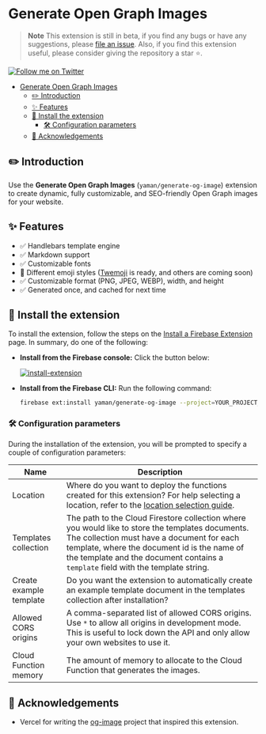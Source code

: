 # Generate Open Graph Images

> **Note** This extension is still in beta, if you find any bugs or have any suggestions, please [file an issue](https://github.com/yamankatby/firebase-extensions/issues/new). Also, if you find this extension useful, please consider giving the repository a star ⭐️.

[![Follow me on Twitter](https://img.shields.io/twitter/follow/yamankatby?style=social)](https://twitter.com/intent/follow?screen_name=yamankatby)

- [Generate Open Graph Images](#generate-open-graph-images)
  - [✏️ Introduction](#️-introduction)
  - [✨ Features](#-features)
  - [🧩 Install the extension](#-install-the-extension)
    - [🛠️ Configuration parameters](#️-configuration-parameters)
  - [🙏 Acknowledgements](#-acknowledgements)

## ✏️ Introduction

Use the **Generate Open Graph Images** (`yaman/generate-og-image`) extension to create dynamic, fully customizable, and SEO-friendly Open Graph images for your website.

## ✨ Features

- ✅ Handlebars template engine
- ✅ Markdown support
- ✅ Customizable fonts
- 🚧 Different emoji styles ([Twemoji](https://twemoji.twitter.com/) is ready, and others are coming soon)
- ✅ Customizable format (PNG, JPEG, WEBP), width, and height
- ✅ Generated once, and cached for next time

## 🧩 Install the extension

To install the extension, follow the steps on the [Install a Firebase Extension](https://firebase.google.com/docs/extensions/install-extensions) page. In summary, do one of the following:

- **Install from the Firebase console:** Click the button below:

  [![install-extension](https://user-images.githubusercontent.com/35961879/201528504-4e99bfc7-8691-4151-b63d-0511097d7c18.png)](https://console.firebase.google.com/project/_/extensions/install?ref=yaman/generate-og-image)

- **Install from the Firebase CLI:** Run the following command:

  ```bash
  firebase ext:install yaman/generate-og-image --project=YOUR_PROJECT_ID
  ```

### 🛠️ Configuration parameters

During the installation of the extension, you will be prompted to specify a couple of configuration parameters:

| Name                    | Description                                                                                                                                                                                                                                                                       |
| ----------------------- | --------------------------------------------------------------------------------------------------------------------------------------------------------------------------------------------------------------------------------------------------------------------------------- |
| Location                | Where do you want to deploy the functions created for this extension? For help selecting a location, refer to the [location selection guide](https://firebase.google.com/docs/functions/locations).                                                                               |
| Templates collection    | The path to the Cloud Firestore collection where you would like to store the templates documents. The collection must have a document for each template, where the document id is the name of the template and the document contains a `template` field with the template string. |
| Create example template | Do you want the extension to automatically create an example template document in the templates collection after installation?                                                                                                                                                    |
| Allowed CORS origins    | A comma-separated list of allowed CORS origins. Use `*` to allow all origins in development mode. This is useful to lock down the API and only allow your own websites to use it.                                                                                                 |
| Cloud Function memory   | The amount of memory to allocate to the Cloud Function that generates the images.                                                                                                                                                                                                 |

## 🙏 Acknowledgements

- Vercel for writing the [og-image](https://github.com/vercel/og-image) project that inspired this extension.

